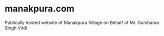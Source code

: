 # manakpura.com
Publically hosted website of Manakpura Village on Behalf of Mr. Gursharan Singh Virdi.
